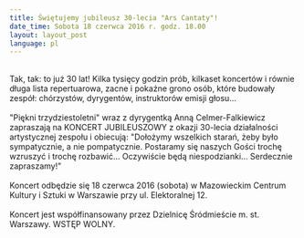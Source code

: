 ```yaml
---
title: Świętujemy jubileusz 30-lecia "Ars Cantaty"!
date_time: Sobota 18 czerwca 2016 r. godz. 18.00
layout: layout_post
language: pl
---
```

<br>
Tak, tak: to już 30 lat! Kilka tysięcy godzin prób, kilkaset koncertów i równie długa
lista repertuarowa, zacne i pokaźne grono osób, które budowały zespół: chórzystów,
dyrygentów, instruktorów emisji głosu...
<br>
<br>
"Piękni trzydziestoletni" wraz z dyrygentką Anną Celmer-Falkiewicz zapraszają na
KONCERT JUBILEUSZOWY z okazji 30-lecia działalności artystycznej zespołu i obiecują:
"Dołożymy wszelkich starań, żeby było sympatycznie, a nie pompatycznie.
Postaramy się naszych Gości trochę wzruszyć i trochę rozbawić…
Oczywiście będą niespodzianki… Serdecznie zapraszamy!"
<br>
<br>
Koncert odbędzie się 18 czerwca 2016 (sobota) w Mazowieckim Centrum Kultury i Sztuki
w Warszawie przy ul. Elektoralnej 12.
<br>
<br>
Koncert jest współfinansowany przez Dzielnicę Śródmieście m. st. Warszawy. WSTĘP WOLNY.
<br>
